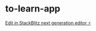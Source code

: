 # to-learn-app

[Edit in StackBlitz next generation editor ⚡️](https://stackblitz.com/~/github.com/rafeahmk/to-learn-app)
